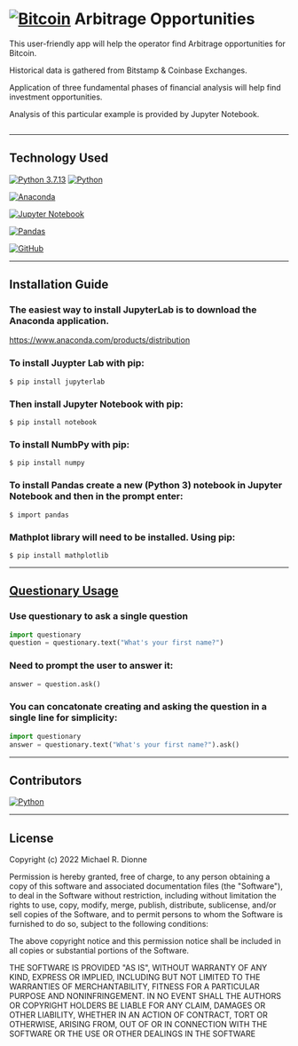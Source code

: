 # [<img alt="Bitcoin" src="https://img.shields.io/badge/Bitcoin-000000?style=for-the-badge&logo=bitcoin&logoColor=white" />](https://bitcoin.org/en/) Arbitrage Opportunities 

This user-friendly app will help the operator find Arbitrage opportunities for Bitcoin. 

Historical data is gathered from Bitstamp & Coinbase Exchanges.

Application of three fundamental phases of financial analysis will help find investment opportunities.

Analysis of this particular example is provided by Jupyter Notebook.

![<img src="http://url/image.png" style=" width:10px ; height:10px " >](https://assets-global.website-files.com/5cc1a690df4e901766e92dcd/5eec416fccc6ff9b674088cf_crypto-trading-p-800.jpeg)

---

## Technology Used

[![Python 3.7.13](https://img.shields.io/badge/python-3670A0?style=for-the-badge&logo=python&logoColor=ffdd54)](https://www.python.org/downloads/release/python-3713/)
[![Python](https://img.shields.io/badge/Python-3.7.13-blue)](https://www.python.org/downloads/release/python-3713/)

[![Anaconda](https://img.shields.io/badge/Anaconda-%2344A833.svg?style=for-the-badge&logo=anaconda&logoColor=white)](https://www.anaconda.com/)

[![Jupyter Notebook](https://img.shields.io/badge/jupyter-%23F37626.svg?style=for-the-badge&logo=jupyter&logoColor=white)](https://jupyter.org/)

[<img alt="Pandas" src="https://img.shields.io/badge/pandas-%23150458.svg?style=for-the-badge&logo=pandas&logoColor=white" />](https://pandas.pydata.org/)

[<img alt="GitHub" src="https://img.shields.io/badge/github-%23121011.svg?style=for-the-badge&logo=github&logoColor=white"/>](https://github.com/DigitalGoldRush?tab=repositories)

---

## Installation Guide

### The easiest way to install JupyterLab is to download the Anaconda application.
https://www.anaconda.com/products/distribution

### To install Juypter Lab with pip:
```
$ pip install jupyterlab
```
### Then install Jupyter Notebook with pip:
```
$ pip install notebook
```

### To install NumbPy with pip:
```
$ pip install numpy
```

### To install Pandas create a new (Python 3) notebook in Jupyter Notebook and then in the prompt enter:
```
$ import pandas
```
### Mathplot library will need to be installed. Using pip:
```
$ pip install mathplotlib
```

---

## [Questionary Usage](https://questionary.readthedocs.io/en/stable/pages/types.html)

### Use questionary to ask a single question
```python
import questionary
question = questionary.text("What's your first name?")
```
### Need to prompt the user to answer it:
```python
answer = question.ask()
```
### You can concatonate creating and asking the question in a single line for simplicity:
```python
import questionary
answer = questionary.text("What's your first name?").ask()
```

---
## Contributors

[![Python](https://img.shields.io/badge/Michael_Dionne-LinkedIn-blue)](https://www.linkedin.com/in/michael-dionne-b2a1b61b/)

---

## License

Copyright (c) 2022 Michael R. Dionne

Permission is hereby granted, free of charge, to any person obtaining a copy
of this software and associated documentation files (the "Software"), to deal
in the Software without restriction, including without limitation the rights
to use, copy, modify, merge, publish, distribute, sublicense, and/or sell
copies of the Software, and to permit persons to whom the Software is
furnished to do so, subject to the following conditions:

The above copyright notice and this permission notice shall be included in all
copies or substantial portions of the Software.

THE SOFTWARE IS PROVIDED "AS IS", WITHOUT WARRANTY OF ANY KIND, EXPRESS OR
IMPLIED, INCLUDING BUT NOT LIMITED TO THE WARRANTIES OF MERCHANTABILITY,
FITNESS FOR A PARTICULAR PURPOSE AND NONINFRINGEMENT. IN NO EVENT SHALL THE
AUTHORS OR COPYRIGHT HOLDERS BE LIABLE FOR ANY CLAIM, DAMAGES OR OTHER
LIABILITY, WHETHER IN AN ACTION OF CONTRACT, TORT OR OTHERWISE, ARISING FROM,
OUT OF OR IN CONNECTION WITH THE SOFTWARE OR THE USE OR OTHER DEALINGS IN THE
SOFTWARE
